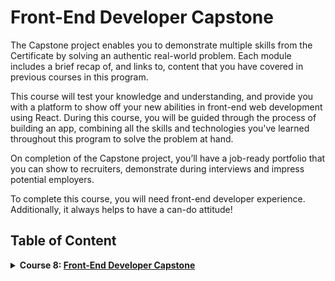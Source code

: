 # Front-End Developer Capstone

The Capstone project enables you to demonstrate multiple skills from the Certificate by solving an authentic real-world problem. Each module includes a brief recap of, and links to, content that you have covered in previous courses in this program.

This course will test your knowledge and understanding, and provide you with a platform to show off your new abilities in front-end web development using React. During this course, you will be guided through the process of building an app, combining all the skills and technologies you've learned throughout this program to solve the problem at hand.

On completion of the Capstone project, you’ll have a job-ready portfolio that you can show to recruiters, demonstrate during interviews and impress potential employers.

To complete this course, you will need front-end developer experience. Additionally, it always helps to have a can-do attitude!

## Table of Content

<details>
<summary><b>Course 8: </b><a href="https://www.coursera.org/learn/meta-front-end-developer-capstone?specialization=meta-front-end-developer"><b>Front-End Developer Capstone</b></a></summary>

### Modul 1: Starting the project

In this module, you’ll get started with the capstone project. This will include a brief recap of, and links to, content in the React course you have already completed.

### Modul 2: Project foundations

In this module, you’ll use semantic HTML, meta tags and Open Graph protocol to create a modern HTML structure for the web app. You will also use CSS grid and other CSS styling to set up a responsive, clear and inviting website.

### Modul 3: Project functionality

In this module, you'll code the table booking system using React. You'll also explore the importance of UX and form validation and write unit tests. Additionally, you'll cover accessibility and UX and UI usability evaluation.

### Modul 4: Project Assessment

In this module, you’ll have the opportunity to perform a self-review of your project and a peer review of other learners’ solutions for the Little Lemon reserve-a-table web app, assessing the projects in terms of usability, accessibility, design and code.

</details>
